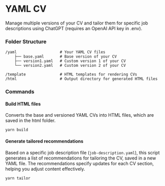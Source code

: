 # YAML CV

Manage multiple versions of your CV and tailor them for specific job descriptions using ChatGPT (requires an OpenAI API key in .env).

### Folder Structure

```
/yaml                   # Your YAML CV files
    ├── base.yaml       # Base version of your CV
    ├── version1.yaml   # Custom version 1 of your CV
    └── version2.yaml   # Custom version 2 of your CV

/template               # HTML templates for rendering CVs
/html                   # Output directory for generated HTML files
```

### Commands

#### Build HTML files

Converts the base and versioned YAML CVs into HTML files, which are saved in the html folder.

```
yarn build
```

#### Generate tailored recommendations

Based on a specific job description file (`job-description.yaml`), this script generates a list of recommendations for tailoring the CV, saved in a new YAML file. The recommendations specify updates for each CV section, helping you adjust content effectively.

```
yarn tailor
```
